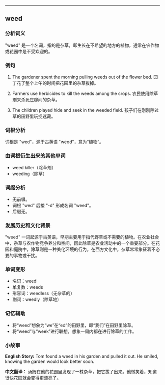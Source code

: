 
---------------
## weed
### 分析词义
"weed" 是一个名词，指的是杂草，即生长在不希望的地方的植物，通常在农作物或花园中是不受欢迎的。

### 例句
1. The gardener spent the morning pulling weeds out of the flower bed.
   园丁花了整个上午的时间把花园里的杂草拔掉。

2. Farmers use herbicides to kill the weeds among the crops.
   农民使用除草剂来杀死庄稼间的杂草。

3. The children played hide and seek in the weeded field.
   孩子们在刚刚除过草的田野里玩捉迷藏。

### 词根分析
词根是 "wed"，源于古英语 "weod"，意为“植物”。

### 由词根衍生出来的其他单词
- weed killer（除草剂）
- weeding（除草）

### 词缀分析
- 无前缀。
- 词根 "wed" 后接 "-d" 形成名词 "weed"。
- 后缀无。

### 发展历史和文化背景
"weed" 一词起源于古英语，早期主要用于指代野草或不需要的植物。在农业社会中，杂草与农作物竞争养分和空间，因此除草是农业活动中的一个重要部分。在花园和庭院中，除草则是一种美化环境的行为。在西方文化中，杂草常常象征着不必要的事物或干扰。

### 单词变形
- 名词：weed
- 单复数：weeds
- 形容词：weedless（无杂草的）
- 副词：weedly（除草地）

### 记忆辅助
- 将“weed”想象为“we”在“ed”的田野里，即“我们”在田野里除草。
- 将“weed”与“week”进行联想，想象一周内都在进行除草的工作。

### 小故事
**English Story:**
Tom found a weed in his garden and pulled it out. He smiled, knowing the garden would look better soon.

**中文翻译：**
汤姆在他的花园里发现了一株杂草，把它拔了出来。他微笑着，知道很快花园就会变得更漂亮了。

